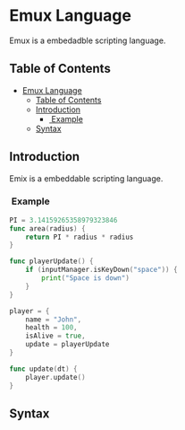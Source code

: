 # Emux Language

Emux is a embedadble scripting language.
## Table of Contents

- [Emux Language](#emux-language)
  - [Table of Contents](#table-of-contents)
  - [Introduction](#introduction)
    - [ Example](#example)
  - [Syntax](#syntax)

## Introduction

Emix is a embeddable scripting language.

###  Example

```go
PI = 3.14159265358979323846
func area(radius) {
    return PI * radius * radius
}

func playerUpdate() {
    if (inputManager.isKeyDown("space")) {
        print("Space is down")
    }
}

player = {
    name = "John",
    health = 100,
    isAlive = true,
    update = playerUpdate
}

func update(dt) {
    player.update()
}

```

## Syntax
